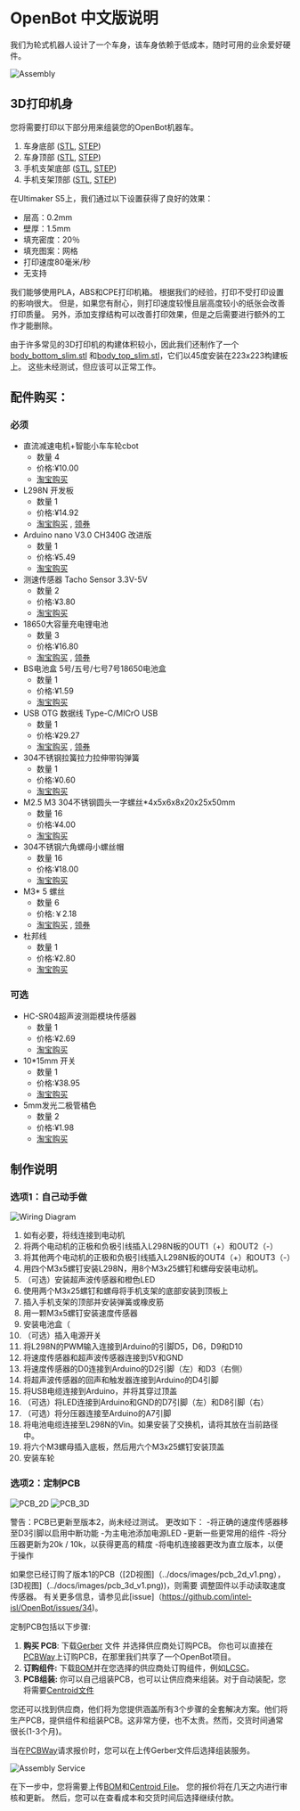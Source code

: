 # OpenBot 中文版说明

我们为轮式机器人设计了一个车身，该车身依赖于低成本，随时可用的业余爱好硬件。

![Assembly](../docs/images/assembly.gif)
## 3D打印机身
您将需要打印以下部分用来组装您的OpenBot机器车。

1) 车身底部 ([STL](body_bottom.stl), [STEP](body_bottom.step))
2) 车身顶部 ([STL](body_top.stl), [STEP](body_top.step))
3) 手机支架底部 ([STL](phone_mount_bottom.stl), [STEP](phone_mount_bottom.step))
4) 手机支架顶部 ([STL](phone_mount_top.stl), [STEP](phone_mount_top.step))

在Ultimaker S5上，我们通过以下设置获得了良好的效果：

- 层高：0.2mm
- 壁厚：1.5mm
- 填充密度：20％
- 填充图案：网格
- 打印速度80毫米/秒
- 无支持

我们能够使用PLA，ABS和CPE打印机箱。 根据我们的经验，打印不受打印设置的影响很大。 但是，如果您有耐心，则打印速度较慢且层高度较小的纸张会改善打印质量。 另外，添加支撑结构可以改善打印效果，但是之后需要进行额外的工作才能删除。

由于许多常见的3D打印机的构建体积较小，因此我们还制作了一个[body_bottom_slim.stl](./body_bottom_slim.stl) 和[body_top_slim.stl](./body_top_slim.stl)，它们以45度安装在223x223构建板上。 这些未经测试，但应该可以正常工作。

## 配件购买：


### 必须
- 直流减速电机+智能小车车轮cbot 
    - 数量 4
    - 价格:¥10.00
    - [淘宝购买](https://s.click.taobao.com/GA955xu)
- L298N 开发板
    - 数量 1
    - 价格:¥14.92
    - [淘宝购买](https://s.click.taobao.com/pyt45xu) , [领券](https://s.click.taobao.com/C1nJ4xu)
- Arduino nano V3.0 CH340G 改进版 
    - 数量 1
    - 价格:¥5.49
    - [淘宝购买](https://s.click.taobao.com/iI1K4xu)
- 测速传感器 Tacho Sensor 3.3V-5V
    - 数量 2
    - 价格:¥3.80
    - [淘宝购买](https://s.click.taobao.com/jMA45xu)
- 18650大容量充电锂电池
    - 数量 3
    - 价格:¥16.80
    - [淘宝购买](https://s.click.taobao.com/5jj45xu) , [领券](https://s.click.taobao.com/ww855xu)
- BS电池盒 5号/五号/七号7号18650电池盒 
    - 数量 1
    - 价格:¥1.59
    - [淘宝购买](https://s.click.taobao.com/tzcJ4xu)
- USB OTG 数据线 Type-C/MICrO USB
    - 数量 1
    - 价格:¥29.27
    - [淘宝购买](https://s.click.taobao.com/vmo45xu) , [领券](https://s.click.taobao.com/zjmJ4xu)
- 304不锈钢拉簧拉力拉伸带钩弹簧 
    - 数量 1
    - 价格:¥0.60
    - [淘宝购买](https://s.click.taobao.com/nj1Kzwu)
- M2.5 M3 304不锈钢圆头一字螺丝*4x5x6x8x20x25x50mm
    - 数量 16
    - 价格:¥4.00
    - [淘宝购买](https://s.click.taobao.com/GGF45xu)
- 304不锈钢六角螺母小螺丝帽
    - 数量 16
    - 价格:¥18.00
    - [淘宝购买](https://s.click.taobao.com/3roD0xu)
- M3* 5 螺丝
    - 数量 6
    - 价格:￥2.18
    - [淘宝购买](https://s.click.taobao.com/WHO55xu) , [领券](https://s.click.taobao.com/6Np45xu)
- 杜邦线
    - 数量 1
    - 价格:¥2.80
    - [淘宝购买](https://s.click.taobao.com/nfSJ4xu)

### 可选
- HC-SR04超声波测距模块传感器
    - 数量 1
    - 价格:¥2.69
    - [淘宝购买](https://s.click.taobao.com/q5545xu)
- 10*15mm 开关
    - 数量 1
    - 价格:¥38.95
    - [淘宝购买](https://s.click.taobao.com/8YrJ4xu)
- 5mm发光二极管橘色 
    - 数量 2
    - 价格:¥1.98
    - [淘宝购买](https://s.click.taobao.com/rjXJ4xu)

## 制作说明

### 选项1：自己动手做

![Wiring Diagram](../docs/images/wiring_diagram.jpg)

1. 如有必要，将线连接到电动机
2. 将两个电动机的正极和负极引线插入L298N板的OUT1（+）和OUT2（-）
3. 将其他两个电动机的正极和负极引线插入L298N板的OUT4（+）和OUT3（-）
4. 用四个M3x5螺钉安装L298N，用8个M3x25螺钉和螺母安装电动机。
5. （可选）安装超声波传感器和橙色LED
6. 使用两个M3x25螺钉和螺母将手机支架的底部安装到顶板上
7. 插入手机支架的顶部并安装弹簧或橡皮筋
8. 用一颗M3x5螺钉安装速度传感器
9. 安装电池盒（
10. （可选）插入电源开关
11. 将L298N的PWM输入连接到Arduino的引脚D5，D6，D9和D10
12. 将速度传感器和超声波传感器连接到5V和GND
13. 将速度传感器的D0连接到Arduino的D2引脚（左）和D3（右侧）
14. 将超声波传感器的回声和触发器连接到Arduino的D4引脚
15. 将USB电缆连接到Arduino，并将其穿过顶盖
16. （可选）将LED连接到Arduino和GND的D7引脚（左）和D8引脚（右）
17. （可选）将分压器连接至Arduino的A7引脚
18. 将电池电缆连接至L298N的Vin。如果安装了交换机，请将其放在当前路径中。
19. 将六个M3螺母插入底板，然后用六个M3x25螺钉安装顶盖
20. 安装车轮

### 选项2：定制PCB
![PCB_2D](../docs/images/pcb_2d_v2.png)
![PCB_3D](../docs/images/pcb_3d_v2.png)

警告：PCB已更新至版本2，尚未经过测试。 更改如下：
-将正确的速度传感器移至D3引脚以启用中断功能
-为主电池添加电源LED
-更新一些更常用的组件
-将分压器更新为20k / 10k，以获得更高的精度
-将电机连接器更改为直立版本，以便于操作

如果您已经订购了版本1的PCB（[2D视图]（../docs/images/pcb_2d_v1.png），[3D视图]（../docs/images/pcb_3d_v1.png))，则需要 调整固件以手动读取速度传感器。 有关更多信息，请参见此[issue]（https://github.com/intel-isl/OpenBot/issues/34)。

定制PCB包括以下步骤:
1) **购买 PCB**: 下载[Gerber](gerber_v2.zip) 文件 并选择供应商处订购PCB。 你也可以直接在[PCBWay](https://www.pcbway.com/project/shareproject/OpenBot__Turning_Smartphones_into_Robots.html)上订购PCB，在那里我们共享了一个OpenBot项目。
2) **订购组件:** 下载[BOM](BOM_v2.csv)并在您选择的供应商处订购组件，例如[LCSC](https://lcsc.com)。
3) **PCB组装:** 你可以自己组装PCB，也可以让供应商来组装。对于自动装配，您将需要[Centroid文件](centroid_file_v2.csv)

您还可以找到供应商，他们将为您提供涵盖所有3个步骤的全套解决方案。他们将生产PCB，提供组件和组装PCB。这非常方便，也不太贵。然而，交货时间通常很长(1-3个月)。

当在[PCBWay](https://www.pcbway.com/orderonline.aspx)请求报价时，您可以在上传Gerber文件后选择组装服务。

![Assembly Service](../docs/images/assembly_service.jpg)

在下一步中，您将需要上传[BOM](BOM.csv)和[Centroid File](centroid_file.csv)。 您的报价将在几天之内进行审核和更新。 然后，您可以在查看成本和交货时间后选择继续付款。
